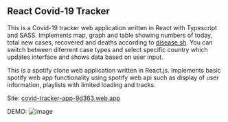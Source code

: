 ## React Covid-19 Tracker
This is a Covid-19 tracker web application written in React with Typescript and SASS. Implements map, graph and table showing numbers of today, total new cases, recovered and deaths according to [disease.sh](https://disease.sh/v3/covid-19/countries/). You can switch between diferrent case types and select specific country which updates interface and shows data based on user input.

This is a spotify clone web application written in React.js. Implements basic spotify web app functionality using spotify web api such as display of user information, playlists with limited loading and tracks.

Site: [covid-tracker-app-9d363.web.app](https://covid-tracker-app-9d363.web.app/)

DEMO:
![image](https://user-images.githubusercontent.com/46346197/217764588-e64f260d-07b9-498c-af7c-00de8fe6b299.png)

